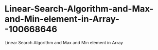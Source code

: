 # Linear-Search-Algorithm-and-Max-and-Min-element-in-Array--100668646
Linear Search Algorithm and Max and Min element in Array 
